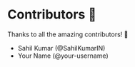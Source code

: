 # Contributors 💜

Thanks to all the amazing contributors! 🎉

- Sahil Kumar (@SahilKumarIN)
- Your Name (@your-username)
